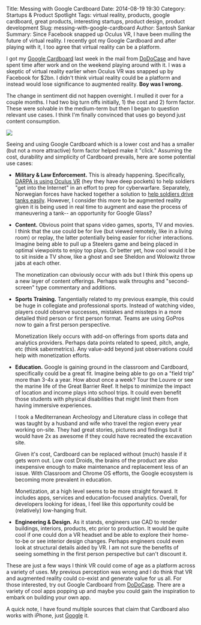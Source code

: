 Title: Messing with Google Cardboard
Date: 2014-08-19 19:30
Category: Startups & Product Spotlight
Tags: virtual reality, products, google cardboard, great products, interesting startups, product design, product development
Slug: messing-with-google-cardboard
Author: Santosh Sankar
Summary: Since Facebook snapped up Oculus VR, I have been mulling the future of virtual reality. I recently got my Google Cardboard and after playing with it, I too agree that virtual reality can be a platform.

I got my <a href="https://developers.google.com/cardboard/" target="_blank">Google Cardboard</a> last week in the mail from <a href="http://www.dodocase.com/products/google-cardboard-vr-goggle-toolkit" target="_blank">DoDoCase</a> and have spent time after work and on the weekend playing around with it. I was a skeptic of virtual reality earlier when Oculus VR was snapped up by Facebook for $2bn. I didn't think virtual reality could be a platform and instead would lose significance to augmented reality. **Boy was I wrong.** 

The change in sentiment did not happen overnight. I mulled it over for a couple months. I had two big turn offs initially, 1) the cost and 2) form factor. These were solvable in the medium-term but then I began to question relevant use cases. I think I'm finally convinced that uses go beyond just content consumption.

<img src="/../../../../images/GOOGcardboard.jpg" align = "center">

Seeing and using Google Cardboard which is a lower cost and has a smaller (but not a more attractive) form factor helped make it "click." Assuming the cost, durability and simplicity of Cardboard prevails, here are some potential use cases:

* **Military & Law Enforcement.** This is already happening. Specifically, <a href ="http://www.techtimes.com/articles/7512/20140527/darpa-uses-oculus-rift-technology-to-prep-military-for-cyber-warfare.htm" target="_blank">DARPA is using Oculus VR</a> (hey they have deep pockets) to help soldiers "get into the Internet" in an effort to prep for cyberwarfare. Separately, Norwegian forces have hacked together a solution to <a href ="http://www.theverge.com/2014/5/5/5682942/the-norwegian-army-is-using-the-oculus-rift-to-drive-tanks" target="_blank">help soldiers drive tanks easily</a>. However, I consider this more to be augmented reality given it is being used in real time to augment and ease the process of maneuvering a tank-- an opportunity for Google Glass?

* **Content.** Obvious point that spans video games, sports, TV and movies. I think that the use could be for live (but viewed remotely, like in a living room) or replay, the latter potentially being easier for richer interactions. Imagine being able to pull up a Steelers game and being placed in optimal viewpoints to enjoy top plays. Or better yet, how cool would it be to sit inside a TV show, like a ghost and see Sheldon and Wolowitz throw jabs at each other.

    The monetization can obviously occur with ads but I think this opens up a new layer of content offerings. Perhaps walk throughs and "second-screen" type commentary and additions. 

* **Sports Training.** Tangentially related to my previous example, this could be huge in collegiate and professional sports. Instead of watching video, players could observe successes, mistakes and missteps in a more detailed third person or first person format. Teams are using GoPros now to gain a first person perspective.

    Monetization likely occurs with add-on offerings from sports data and analytics providers. Perhaps data points related to speed, pitch, angle, etc (think sabermetrics). Any value-add beyond just observations could help with monetization efforts.

* **Education.**  Google is gaining ground in the classroom and Cardboard, specifically could be a great fit. Imagine being able to go on a "field trip" more than 3-4x a year. How about once a week? Tour the Louvre or see the marine life of the Great Barrier Reef. It helps to minimize the impact of location and income plays into school trips. It could even benefit those students with physical disabilities that might limit them from having immersive experiences. 

    I took a Mediterranean Archeology and Literature class in college that was taught by a husband and wife who travel the region every year working on-site. They had great stories, pictures and findings but it would have 2x as awesome if they could have recreated the excavation site.

    Given it's cost, Cardboard can be replaced without (much) hassle if it gets worn out. Low cost Droids, the brains of the product are also inexpensive enough to make maintenance and replacement less of an issue. With Classroom and Chrome OS efforts, the Google ecosystem is becoming more prevalent in education.

    Monetization, at a high level seems to be more straight forward. It includes apps, services and education-focused analytics. Overall, for developers looking for ideas, I feel like this opportunity could be (relatively) low-hanging fruit.

* **Engineering & Design.** As it stands, engineers use CAD to render buildings, interiors, products, etc prior to production. It would be quite cool if one could don a VR headset and be able to explore their home-to-be or see interior design changes. Perhaps engineers could even look at structural details aided by VR. I am not sure the benefits of seeing something in the first person perspective but can't discount it.

These are just a few ways I think VR could come of age as a platform across a variety of uses. My previous perception was wrong and I do think that VR and augmented reality could co-exist and generate value for us all. For those interested, try out Google Cardboard from <a href="http://www.dodocase.com/products/google-cardboard-vr-goggle-toolkit" target="_blank">DoDoCase</a>. There are a variety of cool apps popping up and maybe you could gain the inspiration to embark on building your own app.

A quick note, I have found multiple sources that claim that Cardboard also works with iPhone, just <a href="https://www.google.com/search?q=google+cardboard+for+iphone&oq=google+cardboard+for+i&aqs=chrome.1.69i57j0l5.3216j0j4&sourceid=chrome&es_sm=91&ie=UTF-8" target="_blank">Google</a> it.